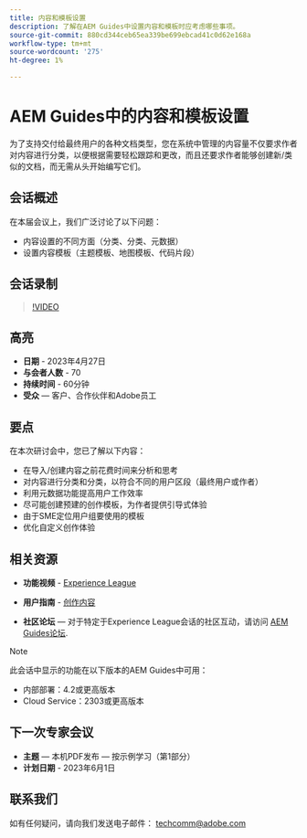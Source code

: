 ```yaml
---
title: 内容和模板设置
description: 了解在AEM Guides中设置内容和模板时应考虑哪些事项。
source-git-commit: 880cd344ceb65ea339be699ebcad41c0d62e168a
workflow-type: tm+mt
source-wordcount: '275'
ht-degree: 1%

---
```


# AEM Guides中的内容和模板设置

为了支持交付给最终用户的各种文档类型，您在系统中管理的内容量不仅要求作者对内容进行分类，以便根据需要轻松跟踪和更改，而且还要求作者能够创建新/类似的文档，而无需从头开始编写它们。


## 会话概述

在本届会议上，我们广泛讨论了以下问题：
- 内容设置的不同方面（分类、分类、元数据）
- 设置内容模板（主题模板、地图模板、代码片段）



## 会话录制

>[!VIDEO](https://video.tv.adobe.com/v/3419004/guides-templates-author-templates?quality=12&learn=on)


## 高亮

- **日期** - 2023年4月27日
- **与会者人数** - 70
- **持续时间** - 60分钟
- **受众**  — 客户、合作伙伴和Adobe员工


## 要点

在本次研讨会中，您已了解以下内容：
- 在导入/创建内容之前花费时间来分析和思考
- 对内容进行分类和分类，以符合不同的用户区段（最终用户或作者）
- 利用元数据功能提高用户工作效率
- 尽可能创建预建的创作模板，为作者提供引导式体验
- 由于SME定位用户组要使用的模板
- 优化自定义创作体验



## 相关资源

- **功能视频** -  [Experience League](https://experienceleague.adobe.com/docs/experience-manager-guides-learn/videos/advanced-user-guide/folder-profiles.html)

- **用户指南** - [创作内容](https://help.adobe.com/en_US/xml-documentation-for-adobe-experience-manager/index.html#t=DXML-master-map%2Freports-intro.html)

- **社区论坛**  — 对于特定于Experience League会话的社区互动，请访问  [AEM Guides论坛](https://experienceleaguecommunities.adobe.com/t5/experience-manager-guides/bd-p/xml-documentation-discussions).

>[!NOTE]
>
> 此会话中显示的功能在以下版本的AEM Guides中可用：
> - 内部部署：4.2或更高版本
> - Cloud Service：2303或更高版本


## 下一次专家会议

- **主题**  — 本机PDF发布 — 按示例学习（第1部分）
- **计划日期** - 2023年6月1日


## 联系我们

如有任何疑问，请向我们发送电子邮件： <techcomm@adobe.com>
